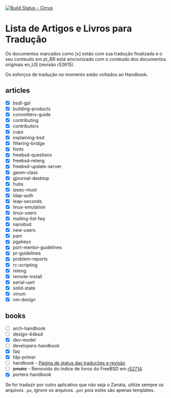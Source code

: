 [![Build Status - Cirrus](https://api.cirrus-ci.com/github/doc-br/zanata.svg)](https://cirrus-ci.com/github/doc-br/zanata/master)

# Lista de Artigos e Livros para Tradução

Os documentos marcados como [x] estão com sua tradução finalizada e o seu conteudo em pt_BR está sincronizado com o conteudo dos documentos originais en_US (revisão r52615).

Os esforços de tradução no momento estão voltados ao Handbook.

## articles

- [x] bsdl-gpl
- [x] building-products
- [x] committers-guide
- [x] contributing
- [x] contributors
- [x] cups
- [x] explaining-bsd
- [x] filtering-bridge
- [x] fonts
- [x] freebsd-questions
- [x] freebsd-releng
- [x] freebsd-update-server
- [x] geom-class
- [x] gjournal-desktop
- [x] hubs
- [x] ipsec-must
- [x] ldap-auth
- [x] leap-seconds
- [x] linux-emulation
- [x] linux-users
- [x] mailing-list-faq
- [x] nanobsd
- [x] new-users
- [x] pam
- [x] pgpkeys
- [x] port-mentor-guidelines
- [x] pr-guidelines
- [x] problem-reports
- [x] rc-scripting
- [x] releng
- [x] remote-install
- [x] serial-uart
- [x] solid-state
- [x] vinum
- [x] vm-design

## books

- [ ] arch-handbook
- [ ] design-44bsd
- [x] dev-model
- [ ] developers-handbook
- [x] faq
- [x] fdp-primer
- [ ] handbook - [Página de status das traduções e revisão](https://github.com/doc-br/zanata/blob/master/README-pt_BR-handbook.md)
- [ ] ~~pmake~~ - Removido do índice de livros do FreeBSD em [r52714](https://svnweb.freebsd.org/doc/head/en_US.ISO8859-1/books/Makefile?revision=52714&view=markup).
- [x] porters-handbook

Se for traduzir por outro aplicativo que não seja o Zanata, utilize sempre os
arquivos `.po`, ignore os arquivos `.pot` pois estes são apenas templates.

